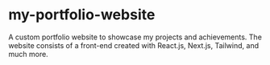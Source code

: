 # my-portfolio-website
A custom portfolio website to showcase my projects and achievements. The website consists of a front-end created with React.js, Next.js, Tailwind, and much more.

